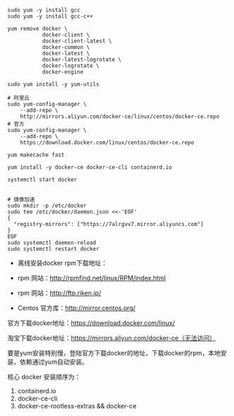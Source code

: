 ```shell
sudo yum -y install gcc
sudo yum -y install gcc-c++

yum remove docker \
           docker-client \
           docker-client-latest \
           docker-common \
           docker-latest \
           docker-latest-logrotate \
           docker-logrotate \
           docker-engine
           
sudo yum install -y yum-utils

# 阿里云
sudo yum-config-manager \
    --add-repo \
    http://mirrors.aliyun.com/docker-ce/linux/centos/docker-ce.repo
# 官方
sudo yum-config-manager \
    --add-repo \
    https://download.docker.com/linux/centos/docker-ce.repo
    
yum makecache fast

yum install -y docker-ce docker-ce-cli containerd.io

systemctl start docker


# 镜像加速
sudo mkdir -p /etc/docker
sudo tee /etc/docker/daemon.json <<-'EOF'
{
  "registry-mirrors": ["https://7alrgvv7.mirror.aliyuncs.com"]
}
EOF
sudo systemctl daemon-reload
sudo systemctl restart docker
```

- 离线安装docker rpm下载地址：
  
- rpm 网站：http://rpmfind.net/linux/RPM/index.html
- rpm 网站：http://ftp.riken.jp/
- Centos 官方库：http://mirror.centos.org/



官方下载docker地址：https://download.docker.com/linux/

淘宝下载docker地址：https://mirrors.aliyun.com/docker-ce（无法访问）

要是yum安装特别慢，登陆官方下载docker的地址，下载docker的rpm，本地安装，依赖通过yum自动安装。

核心 docker 安装顺序为：

1. containerd.io
2. docker-ce-cli
3. docker-ce-rootless-extras && docker-ce

